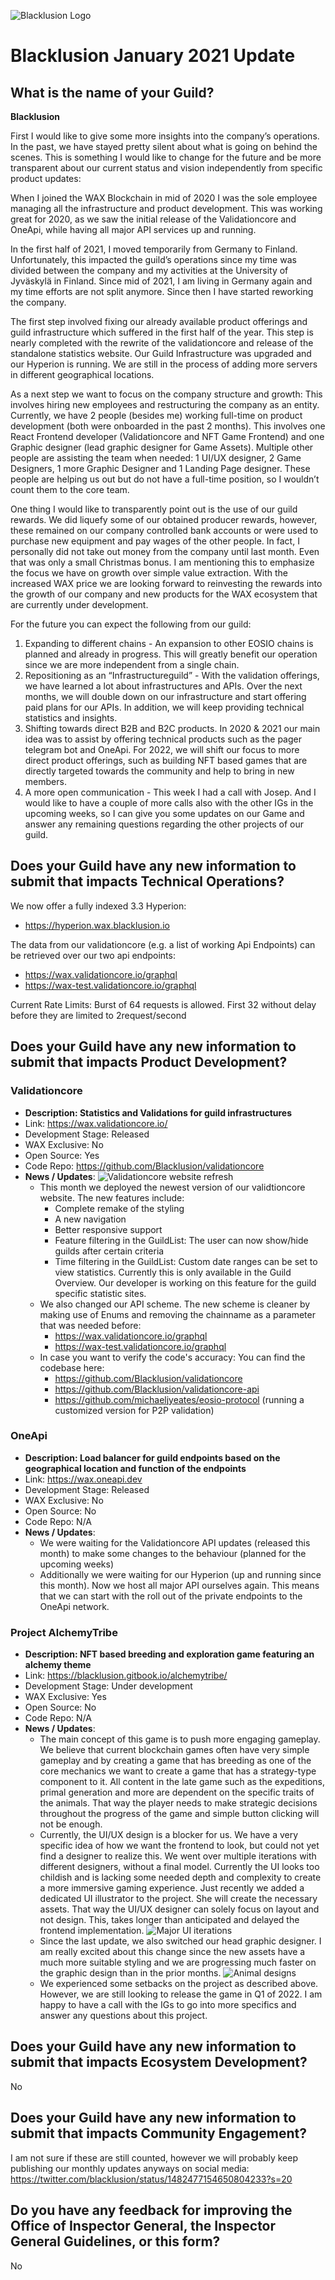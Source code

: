 ![Blacklusion Logo](https://blacklusion.com/resources/blacklusion_logo_192.png)
# Blacklusion January 2021 Update

## What is the name of your Guild?

**Blacklusion**

First I would like to give some more insights into the company’s operations. In the past, we have stayed pretty silent about what is going on behind the scenes. This is something I would like to change for the future and be more transparent about our current status and vision independently from specific product updates:

When I joined the WAX Blockchain in mid of 2020 I was the sole employee managing all the infrastructure and product development. This was working great for 2020, as we saw the initial release of the Validationcore and OneApi, while having all major API services up and running.

In the first half of 2021, I moved temporarily from Germany to Finland. Unfortunately, this impacted the guild’s operations since my time was divided between the company and my activities at the University of Jyväskylä in Finland.
Since mid of 2021, I am living in Germany again and my time efforts are not split anymore. Since then I have started reworking the company.

The first step involved fixing our already available product offerings and guild infrastructure which suffered in the first half of the year. This step is nearly completed with the rewrite of the validationcore and release of the standalone statistics website. Our Guild Infrastructure was upgraded and our Hyperion is running. We are still in the process of adding more servers in different geographical locations.

As a next step we want to focus on the company structure and growth: This involves hiring new employees and restructuring the company as an entity. Currently, we have 2 people (besides me) working full-time on product development (both were onboarded in the past 2 months). This involves one React Frontend developer (Validationcore and NFT Game Frontend) and one Graphic designer (lead graphic designer for Game Assets). Multiple other people are assisting the team when needed: 1 UI/UX designer, 2 Game Designers, 1 more Graphic Designer and 1 Landing Page designer. These people are helping us out but do not have a full-time position, so I wouldn’t count them to the core team.

One thing I would like to transparently point out is the use of our guild rewards. We did liquefy some of our obtained producer rewards, however, these remained on our company controlled bank accounts or were used to purchase new equipment and pay wages of the other people. In fact, I personally did not take out money from the company until last month. Even that was only a small Christmas bonus. I am mentioning this to emphasize the focus we have on growth over simple value extraction. With the increased WAX price we are looking forward to reinvesting the rewards into the growth of our company and new products for the WAX ecosystem that are currently under development.

For the future you can expect the following from our guild:
1. Expanding to different chains - An expansion to other EOSIO chains is planned and already in progress. This will greatly benefit our operation since we are more independent from a single chain.
2. Repositioning as an “Infrastructureguild” - With the validation offerings, we have learned a lot about infrastructures and APIs. Over the next months, we will double down on our infrastructure and start offering paid plans for our APIs. In addition, we will keep providing technical statistics and insights.
3. Shifting towards direct B2B and B2C products. In 2020 & 2021 our main idea was to assist by offering technical products such as the pager telegram bot and OneApi. For 2022, we will shift our focus to more direct product offerings, such as building NFT based games that are directly targeted towards the community and help to bring in new members.
4. A more open communication - This week I had a call with Josep. And I would like to have a couple of more calls also with the other IGs in the upcoming weeks, so I can give you some updates on our Game and answer any remaining questions regarding the other projects of our guild.


## Does your Guild have any new information to submit that impacts Technical Operations?

We now offer a fully indexed 3.3 Hyperion:
- https://hyperion.wax.blacklusion.io

The data from our validationcore (e.g. a list of working Api Endpoints) can be retrieved over our two api endpoints:

- https://wax.validationcore.io/graphql
- https://wax-test.validationcore.io/graphql

Current Rate Limits: Burst of 64 requests is allowed. First 32 without delay before they are limited to 2request/second

## Does your Guild have any new information to submit that impacts Product Development?

### Validationcore
- **Description: Statistics and Validations for guild infrastructures**
- Link: https://wax.validationcore.io/
- Development Stage: Released
- WAX Exclusive: No
- Open Source: Yes
- Code Repo: https://github.com/Blacklusion/validationcore
- **News / Updates**:
   ![Validationcore website refresh](https://github.com/Blacklusion/guild-submissions/blob/ced5cb0fb3700c6de8db12971d7285aa08e799ba/2021%20December/image-1.png "Validationcore website refresh")
  - This month we deployed the newest version of our validtioncore website. The new features include:
    - Complete remake of the styling
    - A new navigation
    - Better responsive support
    - Feature filtering in the GuildList: The user can now show/hide guilds after certain criteria
    - Time filtering in the GuildList: Custom date ranges can be set to view statistics. Currently this is only available in the Guild Overview. Our developer is working on this feature for the guild specific statistic sites.
  - We also changed our API scheme. The new scheme is cleaner by making use of Enums and removing the chainname as a parameter that was needed before:
    - https://wax.validationcore.io/graphql
    - https://wax-test.validationcore.io/graphql
  - In case you want to verify the code's accuracy: You can find the codebase here:
    - https://github.com/Blacklusion/validationcore
    - https://github.com/Blacklusion/validationcore-api
    - https://github.com/michaeljyeates/eosio-protocol (running a customized version for P2P validation)


### OneApi
- **Description: Load balancer for guild endpoints based on the geographical location and function of the endpoints**
- Link: https://wax.oneapi.dev
- Development Stage: Released
- WAX Exclusive: No
- Open Source: No
- Code Repo: N/A
- **News / Updates**:  
  - We were waiting for the Validationcore API updates (released this month) to make some changes to the behaviour (planned for the upcoming weeks)
  - Additionally we were waiting for our Hyperion (up and running since this month). Now we host all major API ourselves again. This means that we can start with the roll out of the private endpoints to the OneApi network.


### Project AlchemyTribe
- **Description: NFT based breeding and exploration game featuring an alchemy theme**
- Link: https://blacklusion.gitbook.io/alchemytribe/
- Development Stage: Under development
- WAX Exclusive: Yes
- Open Source: No
- Code Repo: N/A
- **News / Updates**:
  - The main concept of this game is to push more engaging gameplay. We believe that current blockchain games often have very simple gameplay and by creating a game that has breeding as one of the core mechanics we want to create a game that has a strategy-type component to it. All content in the late game such as the expeditions, primal generation and more are dependent on the specific traits of the animals. That way the player needs to make strategic decisions throughout the progress of the game and simple button clicking will not be enough.
  - Currently, the UI/UX design is a blocker for us. We have a very specific idea of how we want the frontend to look, but could not yet find a designer to realize this. We went over multiple iterations with different designers, without a final model. Currently the UI looks too childish and is lacking some needed depth and complexity to create a more immersive gaming experience. Just recently we added a dedicated UI illustrator to the project. She will create the necessary assets. That way the UI/UX designer can solely focus on layout and not design. This, takes longer than anticipated and delayed the frontend implementation.
    ![Major UI iterations](https://github.com/Blacklusion/guild-submissions/blob/ced5cb0fb3700c6de8db12971d7285aa08e799ba/2021%20December/image-2.png "Major UI iterations")
  - Since the last update, we also switched our head graphic designer. I am really excited about this change since the new assets have a much more suitable styling and we are progressing much faster on the graphic design than in the prior months.
 ![Animal designs](https://github.com/Blacklusion/guild-submissions/blob/c5840a8afadea09134664deaffb4d8408d722a63/2021%20December/image-3.png "Animal designs")
  - We experienced some setbacks on the project as described above. However, we are still looking to release the game in Q1 of 2022. I am happy to have a call with the IGs to go into more specifics and answer any questions about this project.


## Does your Guild have any new information to submit that impacts Ecosystem Development?

No

## Does your Guild have any new information to submit that impacts Community Engagement?

I am not sure if these are still counted, however we will probably keep publishing our monthly updates anyways on social media:
https://twitter.com/blacklusion/status/1482477154650804233?s=20

## Do you have any feedback for improving the Office of Inspector General, the Inspector General Guidelines, or this form?

No
